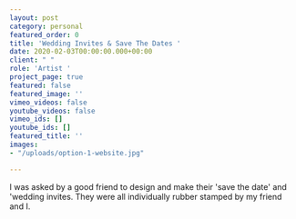 ```yaml
---
layout: post
category: personal
featured_order: 0
title: 'Wedding Invites & Save The Dates '
date: 2020-02-03T00:00:00.000+00:00
client: " "
role: 'Artist '
project_page: true
featured: false
featured_image: ''
vimeo_videos: false
youtube_videos: false
vimeo_ids: []
youtube_ids: []
featured_title: ''
images:
- "/uploads/option-1-website.jpg"

---
```

I was asked by a good friend to design and make their 'save the date' and 'wedding invites. They were all individually rubber stamped by my friend and I. 